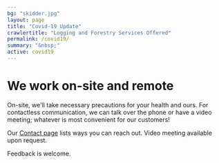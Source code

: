 ```yaml
---
bg: "skidder.jpg"
layout: page
title: "Covid-19 Update"
crawlertitle: "Logging and Forestry Services Offered"
permalink: /covid19/
summary: "&nbsp;"
active: covid19
---
```


# We work on-site and remote

On-site, we'll take necessary precautions for your health and ours.  For
contactless communication, we can talk over the phone or have a video meeting;
whatever is most convenient for our customers!

Our [Contact page](/contact/) lists ways you can reach out.  Video meeting
available upon request.

Feedback is welcome.
